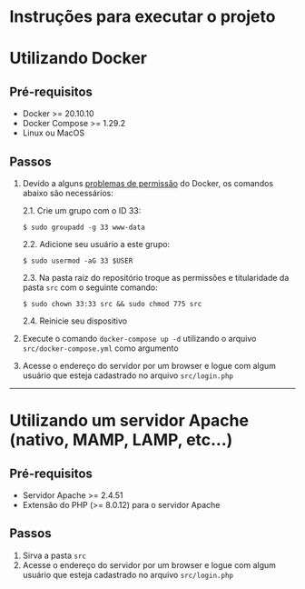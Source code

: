 # Instruções para executar o projeto

# Utilizando Docker

## Pré-requisitos

- Docker >= 20.10.10
- Docker Compose >= 1.29.2
- Linux ou MacOS

## Passos

1. Devido a alguns [problemas de permissão](https://github.com/docker/compose/issues/5507#issuecomment-353890002) do Docker, os comandos abaixo são necessários:

    2.1. Crie um grupo com o ID 33:

    ```
    $ sudo groupadd -g 33 www-data
    ```

    2.2. Adicione seu usuário a este grupo:

    ```
    $ sudo usermod -aG 33 $USER
    ```

    2.3. Na pasta raiz do repositório troque as permissões e titularidade da pasta `src` com o seguinte comando:

    ```
    $ sudo chown 33:33 src && sudo chmod 775 src
    ```

    2.4. Reinicie seu dispositivo

2. Execute o comando `docker-compose up -d` utilizando o arquivo `src/docker-compose.yml` como argumento

3. Acesse o endereço do servidor por um browser e logue com algum usuário que esteja cadastrado no arquivo `src/login.php`

___

# Utilizando um servidor Apache (nativo, MAMP, LAMP, etc...)

## Pré-requisitos

- Servidor Apache >= 2.4.51
- Extensão do PHP (>= 8.0.12) para o servidor Apache

## Passos

1. Sirva a pasta `src`
2. Acesse o endereço do servidor por um browser e logue com algum usuário que esteja cadastrado no arquivo `src/login.php`
